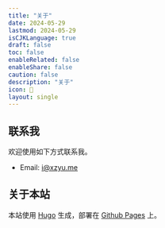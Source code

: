 ```yaml
---
title: "关于"
date: 2024-05-29
lastmod: 2024-05-29
isCJKLanguage: true
draft: false
toc: false
enableRelated: false
enableShare: false
caution: false
description: "关于"
icon: 🙏
layout: single
---
```


## 联系我

欢迎使用如下方式联系我。

- Email: [i@xzyu.me](mailto:i@xzyu.me?subject=关于...&body=你好)

## 关于本站

本站使用 [Hugo](https://gohugo.io/) 生成，部署在 [Github Pages](https://pages.github.com/) 上。
